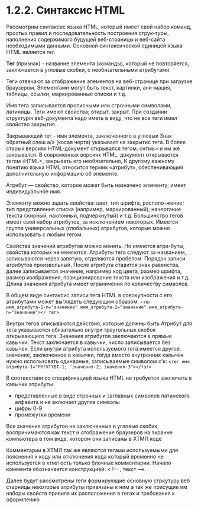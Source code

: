 # 1.2.2. Синтаксис HTML
Рассмотрим синтаксис языка HTML, который имеет свой набор команд, простых правил и последовательность построения струк-туры, наполнения содержимого будущей веб-страницы и веб-сайта необходимыми данными.
Основной синтаксической единицей языка HTML является тег.

**Тег** (признак) - название элемента (команды), который не повторяется, заключается в угловые скобки, с необязательными атрибутами.

Теги отвечают за отображение элементов на веб-странице при загрузке браузером. Элементами могут быть текст, картинки, ани-мация, таблицы, ссылки, маркированные списки и т.д.

Имя тега записывается прописными или сгрочными символами, латиницы. Теги имеют свойства; открыт, закрыт. При создании
структурія веб-документа надо иметь в виду, что не все теги имел
свойство закрытия.

Закрывающий тег - имя элемента, заключенного в угловыи
Знак обратный слеш а/» (косая черта) указывает на закрытис тега. В более старых версиях HTML-документ открывался тегом. снтмь> и им же закрывался. В современных версиях HTML. документ открывается тегом ‹HTML>, закрывать его необязательно, К другому важному понятию языка HTML относится термик «атрибут», обеспечивающий дополнительную информацию об элементе.

Атрибут — свойство, которое может быть назначено элементу; имеет индивидуальное имя.


Элементу можно задать свойства: цвет, тип шрифта, располо-жение; тип представления списка (например, маркированный); начертание текста (жирный, наклонный, подчеркнутый) и т.д.
Большинство тегов имеет свой набор атрибутов, за исключением некоторых. Имеется группа универсальных (глобальных) атрибутов, которые можно использовать с любым тегом.


Свойства значений атрибутов можно менять. Но имеются атри-буты, свойства которых не меняются. Атрибуты тега следуют за названием, записываются через запятую, отделяются пробелом.
Порядок записи атрибутов произвольный. После атрибута ставится знак равенства, далее записывается значение, например код цвета, размер шрифта, размер изображения, позиционирование текста или изображения и т.д. Длина значения атрибута имеет ограничения по количеству символов.


В общем виде синтаксис записи тега HTML в совокупности с его атрибутами может выглядеть следующим образом:
```‹тег имя_атрибута-1-п="значение" имя_атрибута-2="значение" имя_атрибута-n="значение"></ тег>```


Внутри тегов описываются действия, которые должны быть
Атрибут для тега указывается обязательно внутри треутольных скобок открывающего тега. Значения атрибутов заключаются в прямые кавычки. Текст заключается в кавычки, число записывается без кавычек. Если внутри атрибута используемого тега имеется другое. значение, заключенное в кавычки, тогда вместо внутренних кавычек нужно использовать одинарные, записываемые символом с'к: ```<тег имя атрибута-1="PYFXTYBT-1; 'значения-2; значения-3"></тэг>```

В соотвествии со спецификацией языка HTML не требуется заключать в кавычки атрибуты
* представленные в виде строчных и заглавных символов латинского алфавита и не включает другие символы
* цифры 0-9 
* промежутки времени 

Все значения атрибутов не заключенные в угловые скобик, воспринимаются как текст и отображение браузеров на экранне компьютера в том виде, котором они записаны в ХТМЛ коде

Комментарии в ХТМЛ так же являются тегами используемыми для пояснения к коду или отключения кода который временно не используется в хтмл есть только блочные комментарии. Начало коммента обозначается конструкцией: 
< !-- , текст -->. 

Далее будут рассмотрены теги формирующие основную стркутуру веб старницы некоторые атрибуты привязаны к ним а так же присущие им наборы свойств привила их расположения в тегах и требования к оформлению 